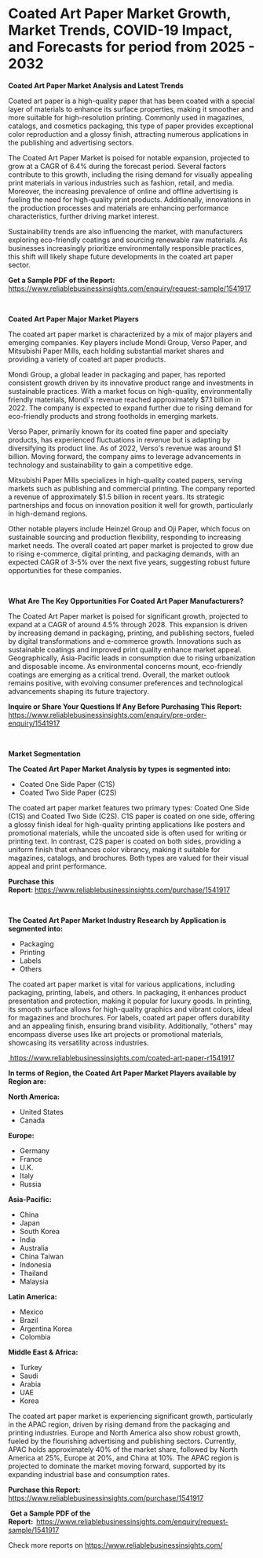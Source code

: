 <p><h1>Coated Art Paper Market Growth, Market Trends, COVID-19 Impact, and Forecasts for period from 2025 - 2032</h1></p><p><strong>Coated Art Paper Market Analysis and Latest Trends</strong></p>
<p><p>Coated art paper is a high-quality paper that has been coated with a special layer of materials to enhance its surface properties, making it smoother and more suitable for high-resolution printing. Commonly used in magazines, catalogs, and cosmetics packaging, this type of paper provides exceptional color reproduction and a glossy finish, attracting numerous applications in the publishing and advertising sectors.</p><p>The Coated Art Paper Market is poised for notable expansion, projected to grow at a CAGR of 6.4% during the forecast period. Several factors contribute to this growth, including the rising demand for visually appealing print materials in various industries such as fashion, retail, and media. Moreover, the increasing prevalence of online and offline advertising is fueling the need for high-quality print products. Additionally, innovations in the production processes and materials are enhancing performance characteristics, further driving market interest.</p><p>Sustainability trends are also influencing the market, with manufacturers exploring eco-friendly coatings and sourcing renewable raw materials. As businesses increasingly prioritize environmentally responsible practices, this shift will likely shape future developments in the coated art paper sector.</p></p>
<p><strong>Get a Sample PDF of the Report:&nbsp;</strong> <a href="https://www.reliablebusinessinsights.com/enquiry/request-sample/1541917?utm_campaign=3105&utm_medium=2&utm_source=Github&utm_content=ia&utm_term=01042025&utm_id=coated-art-paper">https://www.reliablebusinessinsights.com/enquiry/request-sample/1541917</a></p>
<p>&nbsp;</p>
<p><strong>Coated Art Paper Major Market Players</strong></p>
<p><p>The coated art paper market is characterized by a mix of major players and emerging companies. Key players include Mondi Group, Verso Paper, and Mitsubishi Paper Mills, each holding substantial market shares and providing a variety of coated art paper products.</p><p>Mondi Group, a global leader in packaging and paper, has reported consistent growth driven by its innovative product range and investments in sustainable practices. With a market focus on high-quality, environmentally friendly materials, Mondi's revenue reached approximately $7.1 billion in 2022. The company is expected to expand further due to rising demand for eco-friendly products and strong footholds in emerging markets.</p><p>Verso Paper, primarily known for its coated fine paper and specialty products, has experienced fluctuations in revenue but is adapting by diversifying its product line. As of 2022, Verso's revenue was around $1 billion. Moving forward, the company aims to leverage advancements in technology and sustainability to gain a competitive edge.</p><p>Mitsubishi Paper Mills specializes in high-quality coated papers, serving markets such as publishing and commercial printing. The company reported a revenue of approximately $1.5 billion in recent years. Its strategic partnerships and focus on innovation position it well for growth, particularly in high-demand regions.</p><p>Other notable players include Heinzel Group and Oji Paper, which focus on sustainable sourcing and production flexibility, responding to increasing market needs. The overall coated art paper market is projected to grow due to rising e-commerce, digital printing, and packaging demands, with an expected CAGR of 3-5% over the next five years, suggesting robust future opportunities for these companies.</p></p>
<p>&nbsp;</p>
<p><strong>What Are The Key Opportunities For Coated Art Paper Manufacturers?</strong></p>
<p><p>The Coated Art Paper market is poised for significant growth, projected to expand at a CAGR of around 4.5% through 2028. This expansion is driven by increasing demand in packaging, printing, and publishing sectors, fueled by digital transformations and e-commerce growth. Innovations such as sustainable coatings and improved print quality enhance market appeal. Geographically, Asia-Pacific leads in consumption due to rising urbanization and disposable income. As environmental concerns mount, eco-friendly coatings are emerging as a critical trend. Overall, the market outlook remains positive, with evolving consumer preferences and technological advancements shaping its future trajectory.</p></p>
<p><strong>Inquire or Share Your Questions If Any Before Purchasing This Report:</strong> <a href="https://www.reliablebusinessinsights.com/enquiry/pre-order-enquiry/1541917?utm_campaign=3105&utm_medium=2&utm_source=Github&utm_content=ia&utm_term=01042025&utm_id=coated-art-paper">https://www.reliablebusinessinsights.com/enquiry/pre-order-enquiry/1541917</a></p>
<p>&nbsp;</p>
<p><strong>Market Segmentation</strong></p>
<p><strong>The Coated Art Paper Market Analysis by types is segmented into:</strong></p>
<p><ul><li>Coated One Side Paper (C1S)</li><li>Coated Two Side Paper (C2S)</li></ul></p>
<p><p>The coated art paper market features two primary types: Coated One Side (C1S) and Coated Two Side (C2S). C1S paper is coated on one side, offering a glossy finish ideal for high-quality printing applications like posters and promotional materials, while the uncoated side is often used for writing or printing text. In contrast, C2S paper is coated on both sides, providing a uniform finish that enhances color vibrancy, making it suitable for magazines, catalogs, and brochures. Both types are valued for their visual appeal and print performance.</p></p>
<p><strong>Purchase this Report:&nbsp;</strong><a href="https://www.reliablebusinessinsights.com/purchase/1541917?utm_campaign=3105&utm_medium=2&utm_source=Github&utm_content=ia&utm_term=01042025&utm_id=coated-art-paper">https://www.reliablebusinessinsights.com/purchase/1541917</a></p>
<p>&nbsp;</p>
<p><strong>The Coated Art Paper Market Industry Research by Application is segmented into:</strong></p>
<p><ul><li>Packaging</li><li>Printing</li><li>Labels</li><li>Others</li></ul></p>
<p><p>The coated art paper market is vital for various applications, including packaging, printing, labels, and others. In packaging, it enhances product presentation and protection, making it popular for luxury goods. In printing, its smooth surface allows for high-quality graphics and vibrant colors, ideal for magazines and brochures. For labels, coated art paper offers durability and an appealing finish, ensuring brand visibility. Additionally, "others" may encompass diverse uses like art projects or promotional materials, showcasing its versatility across industries.</p></p>
<p><a href="https://www.reliablebusinessinsights.com/coated-art-paper-r1541917?utm_campaign=3105&utm_medium=2&utm_source=Github&utm_content=ia&utm_term=01042025&utm_id=coated-art-paper">&nbsp;https://www.reliablebusinessinsights.com/coated-art-paper-r1541917</a></p>
<p><strong>In terms of Region, the Coated Art Paper Market Players available by Region are:</strong></p>
<p>
    <p> <strong> North America: </strong>
        <ul>
            <li>United States</li>
            <li>Canada</li>
        </ul>
        </p> 
    <p> <strong> Europe: </strong>
        <ul>
            <li>Germany</li>
            <li>France</li>
            <li>U.K.</li>
            <li>Italy</li>
            <li>Russia</li>
        </ul>
        </p> 
    <p> <strong> Asia-Pacific: </strong>
        <ul>
            <li>China</li>
            <li>Japan</li>
            <li>South Korea</li>
            <li>India</li>
            <li>Australia</li>
            <li>China Taiwan</li>
            <li>Indonesia</li>
            <li>Thailand</li>
            <li>Malaysia</li>
        </ul>
        </p> 
    <p> <strong> Latin America: </strong>
        <ul>
            <li>Mexico</li>
            <li>Brazil</li>
            <li>Argentina Korea</li>
            <li>Colombia</li>
        </ul>
        </p> 
    <p> <strong> Middle East & Africa: </strong>
        <ul>
            <li>Turkey</li>
            <li>Saudi</li>
            <li>Arabia</li>
            <li>UAE</li>
            <li>Korea</li>
        </ul>
    </p>
    </p>
<p><p>The coated art paper market is experiencing significant growth, particularly in the APAC region, driven by rising demand from the packaging and printing industries. Europe and North America also show robust growth, fueled by the flourishing advertising and publishing sectors. Currently, APAC holds approximately 40% of the market share, followed by North America at 25%, Europe at 20%, and China at 10%. The APAC region is projected to dominate the market moving forward, supported by its expanding industrial base and consumption rates.</p></p>
<p><strong>Purchase this Report: </strong><a href="https://www.reliablebusinessinsights.com/purchase/1541917?utm_campaign=3105&utm_medium=2&utm_source=Github&utm_content=ia&utm_term=01042025&utm_id=coated-art-paper">https://www.reliablebusinessinsights.com/purchase/1541917</a></p>
<p>&nbsp;<strong>Get a Sample PDF of the Report:&nbsp;&nbsp;</strong><a href="https://www.reliablebusinessinsights.com/enquiry/request-sample/1541917?utm_campaign=3105&utm_medium=2&utm_source=Github&utm_content=ia&utm_term=01042025&utm_id=coated-art-paper">https://www.reliablebusinessinsights.com/enquiry/request-sample/1541917</a></p>
<p><strong></strong></p>
<p>Check more reports on <a href="https://www.reliablebusinessinsights.com/?utm_campaign=3105&utm_medium=2&utm_source=Github&utm_content=ia&utm_term=01042025&utm_id=coated-art-paper">https://www.reliablebusinessinsights.com/</a></p>